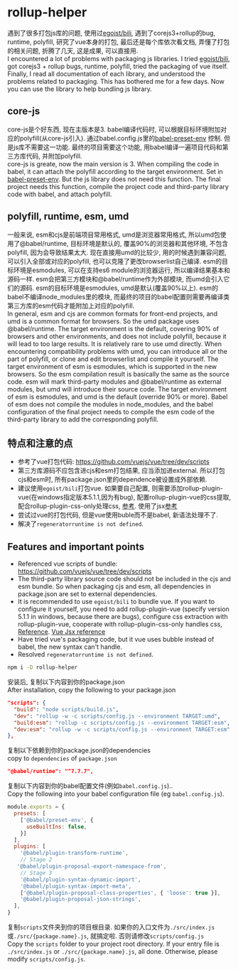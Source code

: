 # rollup-helper
遇到了很多打包js库的问题, 使用过[egoist/bili](https://github.com/egoist/bili), 遇到了corejs3+rollup的bug, runtime, polyfill, 研究了vue本身的打包, 最后还是每个库依次看文档, 弄懂了打包的相关问题, 折腾了几天, 这是成果, 可以直接用.   
I encountered a lot of problems with packaging js libraries. I tried [egoist/bili](https://github.com/egoist/bili), got corejs3 + rollup bugs, runtime, polyfill, tried the packaging of vue itself. Finally, I read all documentation of each library, and understood the problems related to packaging. This has bothered me for a few days. Now you can use the library to help bundling js library.

## core-js
core-js是个好东西, 现在主版本是3. babel编译代码时, 可以根据目标环境附加对应的polyfill(从core-js引入). 通过babel.config.js里的[babel-preset-env](https://babeljs.io/docs/en/next/babel-preset-env.html) 控制.
但是js库不需要这一功能. 最终的项目需要这个功能, 用babel编译一遍项目代码和第三方库代码, 并附加polyfill.   
core-js is greate, now the main version is 3. When compiling the code in babel, it can attach the polyfill according to the target environment. Set in [babel-preset-env](https://babeljs.io/docs/en/next/babel-preset-env.html).
But the js library does not need this function. The final project needs this function, compile the project code and third-party library code with babel, and attach polyfill.

## polyfill, runtime, esm, umd
一般来说, esm和cjs是前端项目常用格式, umd是浏览器常用格式, 所以umd包使用了@babel/runtime, 目标环境是默认的, 覆盖90%的浏览器和其他环境, 不包含polyfill, 因为会导致结果太大. 现在直接用umd的比较少, 用的时候遇到兼容问题, 可以引入全部或对应的polyfill, 也可以克隆了更改browserlist自己编译. esm的目标环境是esmodules, 可以在支持es6 module的浏览器运行, 所以编译结果基本和源码一样. esm会把第三方模块和@babel/runtime作为外部模块, 而umd会引入它们的源码. esm的目标环境是esmodules, umd是默认(覆盖90%以上). esm的babel不编译node_modules里的模块, 而最终的项目的babel配置则需要再编译类第三方库的esm代码才能附加上对应的polyfill.   
In general, esm and cjs are common formats for front-end projects, and umd is a common format for browsers. So the umd package uses @babel/runtime. The target environment is the default, covering 90% of browsers and other environments, and does not include polyfill, because it will lead to too large results. It is relatively rare to use umd directly. When encountering compatibility problems with umd, you can introduce all or the part of polyfill, or clone and edit browserlist and compile it yourself. The target environment of esm is esmodules, which is supported in the new browsers. So the esm compilation result is basically the same as the source code. esm will mark third-party modules and @babel/runtime as external modules, but umd will introduce their source code. The target environment of esm is esmodules, and umd is the default (override 90% or more). Babel of esm does not compile the modules in node_modules, and the babel configuration of the final project needs to compile the esm code of the third-party library to add the corresponding polyfill.

## 特点和注意的点
* 参考了vue打包代码: https://github.com/vuejs/vue/tree/dev/scripts
* 第三方库源码不应包含进cjs和esm打包结果, 应当添加进external. 所以打包cjs和esm时, 所有package.json里的dependence被设置成外部依赖.
* 建议使用`egoist/bili`打包vue. 如果要自己配置, 则需要添加rollup-plugin-vue(在windows指定版本5.1.1,因为有bug), 配置rollup-plugin-vue的css提取, 配合rollup-plugin-css-only处理css, [参考](https://rollup-plugin-vue.vuejs.org/examples.html#minimal). 使用了jsx[参考](https://github.com/vuejs/vue-cli/tree/dev/packages/%40vue/babel-preset-app#vue-jsx-support)
* 尝试过vue的打包代码, 但是vue使用buble而不是babel, 新语法处理不了.
* 解决了`regeneratorruntime is not defined`.

## Features and important points
* Referenced vue scripts of bundle: https://github.com/vuejs/vue/tree/dev/scripts
* The third-party library source code should not be included in the cjs and esm bundle. So when packaging cjs and esm, all dependencies in package.json are set to external dependencies.
* It is recommended to use `egoist/bili` to bundle vue. If you want to configure it yourself, you need to add rollup-plugin-vue (specify version 5.1.1 in windows, because there are bugs), configure css extraction with rollup-plugin-vue, cooperate with rollup-plugin-css-only handles css, [Reference](https://rollup-plugin-vue.vuejs.org/examples.html#minimal). [Vue Jsx reference](https://github.com/vuejs/vue-cli/tree/dev/packages/%40vue/babel-preset-app#vue-jsx-support)
* Have tried vue's packaging code, but it vue uses bubble instead of babel, the new syntax can't handle.
* Resolved `regeneratorruntime is not defined`.
```sh
npm i -D rollup-helper
```
安装后, 复制以下内容到你的package.json   
After installation, copy the following to your package.json
```json
"scripts": {
  "build": "node scripts/build.js",
  "dev": "rollup -w -c scripts/config.js --environment TARGET:umd",
  "build:esm": "rollup -c scripts/config.js --environment TARGET:esm",
  "dev:esm": "rollup -w -c scripts/config.js --environment TARGET:esm"
},
```
复制以下依赖到你的package.json的dependencies   
copy to `dependencies` of `package.json`
```json
"@babel/runtime": "^7.7.7",
```
复制以下内容到你的babel配置文件(例如`babel.config.js`)..   
Copy the following into your babel configuration file (eg `babel.config.js`).
```js
module.exports = {
  presets: [
    ['@babel/preset-env', {
      useBuiltIns: false,
    }]
  ],
  plugins: [
    '@babel/plugin-transform-runtime',
    // Stage 2
   '@babel/plugin-proposal-export-namespace-from',
    // Stage 3
    '@babel/plugin-syntax-dynamic-import',
    '@babel/plugin-syntax-import-meta',
    ['@babel/plugin-proposal-class-properties', { 'loose': true }],
    '@babel/plugin-proposal-json-strings',
  ],
}
```

复制`scripts`文件夹到你的项目根目录. 如果你的入口文件为`./src/index.js`或`./src/{package.name}.js`, 就搞定啦. 否则请修改`scripts/config.js`   
Copy the `scripts` folder to your project root directory. If your entry file is `./src/index.js` or `./src/{package.name}.js`, all done. Otherwise, please modify `scripts/config.js`.
